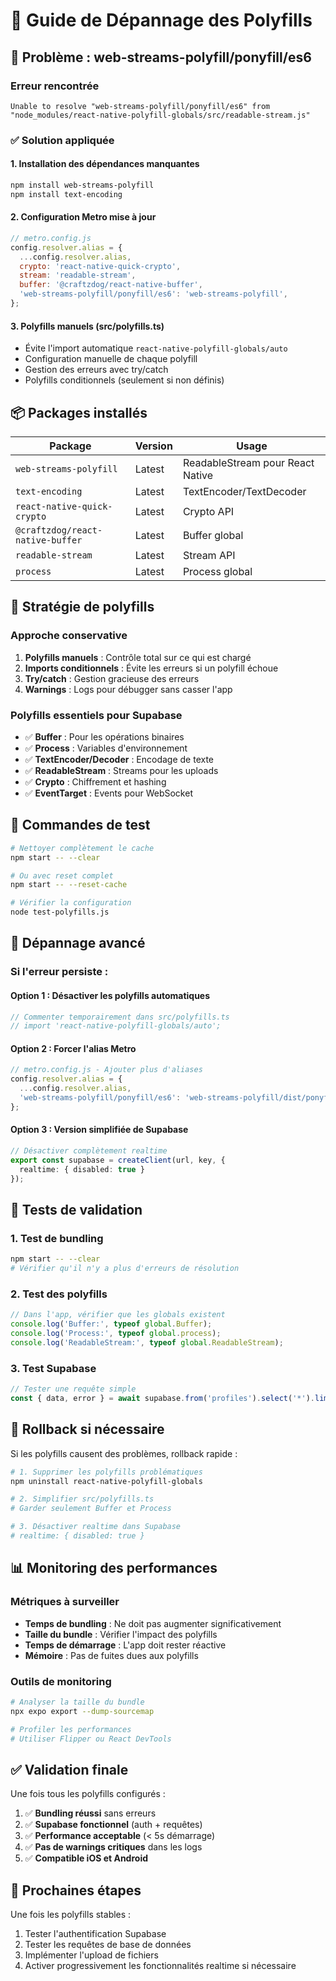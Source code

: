 # 🔧 Guide de Dépannage des Polyfills

## 🚨 Problème : web-streams-polyfill/ponyfill/es6

### Erreur rencontrée
```
Unable to resolve "web-streams-polyfill/ponyfill/es6" from "node_modules/react-native-polyfill-globals/src/readable-stream.js"
```

### ✅ Solution appliquée

#### 1. Installation des dépendances manquantes
```bash
npm install web-streams-polyfill
npm install text-encoding
```

#### 2. Configuration Metro mise à jour
```javascript
// metro.config.js
config.resolver.alias = {
  ...config.resolver.alias,
  crypto: 'react-native-quick-crypto',
  stream: 'readable-stream',
  buffer: '@craftzdog/react-native-buffer',
  'web-streams-polyfill/ponyfill/es6': 'web-streams-polyfill',
};
```

#### 3. Polyfills manuels (src/polyfills.ts)
- Évite l'import automatique `react-native-polyfill-globals/auto`
- Configuration manuelle de chaque polyfill
- Gestion des erreurs avec try/catch
- Polyfills conditionnels (seulement si non définis)

## 📦 Packages installés

| Package | Version | Usage |
|---------|---------|-------|
| `web-streams-polyfill` | Latest | ReadableStream pour React Native |
| `text-encoding` | Latest | TextEncoder/TextDecoder |
| `react-native-quick-crypto` | Latest | Crypto API |
| `@craftzdog/react-native-buffer` | Latest | Buffer global |
| `readable-stream` | Latest | Stream API |
| `process` | Latest | Process global |

## 🎯 Stratégie de polyfills

### Approche conservative
1. **Polyfills manuels** : Contrôle total sur ce qui est chargé
2. **Imports conditionnels** : Évite les erreurs si un polyfill échoue
3. **Try/catch** : Gestion gracieuse des erreurs
4. **Warnings** : Logs pour débugger sans casser l'app

### Polyfills essentiels pour Supabase
- ✅ **Buffer** : Pour les opérations binaires
- ✅ **Process** : Variables d'environnement
- ✅ **TextEncoder/Decoder** : Encodage de texte
- ✅ **ReadableStream** : Streams pour les uploads
- ✅ **Crypto** : Chiffrement et hashing
- ✅ **EventTarget** : Events pour WebSocket

## 🚀 Commandes de test

```bash
# Nettoyer complètement le cache
npm start -- --clear

# Ou avec reset complet
npm start -- --reset-cache

# Vérifier la configuration
node test-polyfills.js
```

## 🐛 Dépannage avancé

### Si l'erreur persiste :

#### Option 1 : Désactiver les polyfills automatiques
```typescript
// Commenter temporairement dans src/polyfills.ts
// import 'react-native-polyfill-globals/auto';
```

#### Option 2 : Forcer l'alias Metro
```javascript
// metro.config.js - Ajouter plus d'aliases
config.resolver.alias = {
  ...config.resolver.alias,
  'web-streams-polyfill/ponyfill/es6': 'web-streams-polyfill/dist/ponyfill.es6.js',
};
```

#### Option 3 : Version simplifiée de Supabase
```typescript
// Désactiver complètement realtime
export const supabase = createClient(url, key, {
  realtime: { disabled: true }
});
```

## 📱 Tests de validation

### 1. Test de bundling
```bash
npm start -- --clear
# Vérifier qu'il n'y a plus d'erreurs de résolution
```

### 2. Test des polyfills
```javascript
// Dans l'app, vérifier que les globals existent
console.log('Buffer:', typeof global.Buffer);
console.log('Process:', typeof global.process);
console.log('ReadableStream:', typeof global.ReadableStream);
```

### 3. Test Supabase
```javascript
// Tester une requête simple
const { data, error } = await supabase.from('profiles').select('*').limit(1);
```

## 🔄 Rollback si nécessaire

Si les polyfills causent des problèmes, rollback rapide :

```bash
# 1. Supprimer les polyfills problématiques
npm uninstall react-native-polyfill-globals

# 2. Simplifier src/polyfills.ts
# Garder seulement Buffer et Process

# 3. Désactiver realtime dans Supabase
# realtime: { disabled: true }
```

## 📊 Monitoring des performances

### Métriques à surveiller
- **Temps de bundling** : Ne doit pas augmenter significativement
- **Taille du bundle** : Vérifier l'impact des polyfills
- **Temps de démarrage** : L'app doit rester réactive
- **Mémoire** : Pas de fuites dues aux polyfills

### Outils de monitoring
```bash
# Analyser la taille du bundle
npx expo export --dump-sourcemap

# Profiler les performances
# Utiliser Flipper ou React DevTools
```

## ✅ Validation finale

Une fois tous les polyfills configurés :

1. ✅ **Bundling réussi** sans erreurs
2. ✅ **Supabase fonctionnel** (auth + requêtes)
3. ✅ **Performance acceptable** (< 5s démarrage)
4. ✅ **Pas de warnings critiques** dans les logs
5. ✅ **Compatible iOS et Android**

## 🎯 Prochaines étapes

Une fois les polyfills stables :
1. Tester l'authentification Supabase
2. Tester les requêtes de base de données
3. Implémenter l'upload de fichiers
4. Activer progressivement les fonctionnalités realtime si nécessaire
